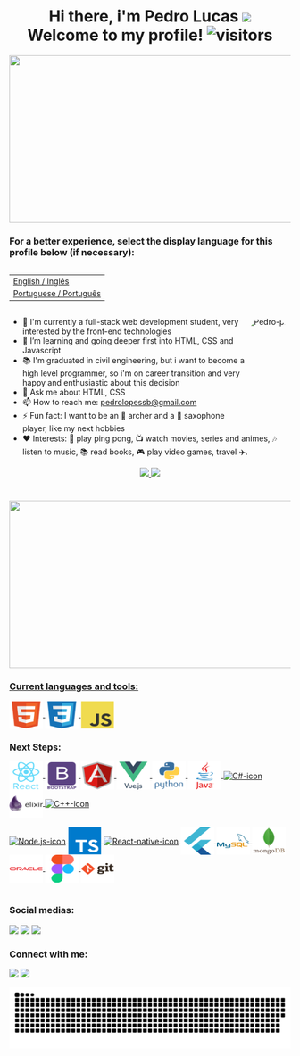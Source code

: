 <h1 align="center">
  Hi there, i'm Pedro Lucas
	<img src="https://raw.githubusercontent.com/iampavangandhi/iampavangandhi/master/gifs/Hi.gif" 
	     width="30px"> 
  <br />
	Welcome to my profile!
	<img src="https://visitor-badge.laobi.icu/badge?page_id=pedrollopesb.pedrollopesb" 
	     alt="visitors">
</h1>

<div>
  <img align="center" width="1500px" height="300px" src="https://i.pinimg.com/originals/f2/f3/2c/f2f32c11128c9780cfd91413755b0091.gif">
</div>

<h3 align="left">For a better experience, select the display language for this profile below (if necessary):</h3>
  <div>
    <table align="left">
      <tr><td><a href="README.md">English / Inglês</a></td></tr>
      <tr><td><a href="readme_pt-br.md">Portuguese / Português</a></td></tr>
    </table> 
  </div>
<br />
<br /> 
<br /> 
  
#

  <img align="right" alt="Pedro-pic" height="200" style="border-radius:50px;" src="https://media1.giphy.com/media/VTtANKl0beDFQRLDTh/giphy.gif?cid=790b761151479f6e86dc4d7cd80eb9984a0ce1fdd500dc52&rid=giphy.gif&ct=g">

- 🔭 I'm currently a full-stack web development student, very interested by the front-end technologies
- 🌱 I’m learning and going deeper first into HTML, CSS and Javascript
- 📚 I'm graduated in civil engineering, but i want to become a high level programmer, so i'm on career transition and very happy and enthusiastic about this decision
- 💬 Ask me about HTML, CSS
- 📫 How to reach me: pedrolopessb@gmail.com
- ⚡ Fun fact: I want to be an 🏹 archer and a 🎷 saxophone player, like my next hobbies
- ❤️ Interests: 🏓 play ping pong, 📺 watch movies, series and animes, 🎶 listen to music, 📚 read books, 🎮 play video games, travel ✈️.

<div align="center">
  <a href="https://github.com/pedrollopesb">
  <img height="160em" src="https://github-readme-stats.vercel.app/api?username=pedrollopesb&show_icons=true&theme=midnight-purple&include_all_commits=true&count_private=true"/>
  <img height="160em" src="https://github-readme-stats.vercel.app/api/top-langs/?username=pedrollopesb&layout=compact&langs_count=7&theme=midnight-purple"/>
</div>

#
	
<div>
  <img align="center" width="1500px" height="300px" src="https://camo.githubusercontent.com/12e5f2b182da4b52850b29bb09e8ba3e92b0ac2c0bd121de7dfcbb291fbbd525/68747470733a2f2f692e70696e696d672e636f6d2f6f726967696e616c732f37372f63612f61332f37376361613332383834643733356434333961646534356261333766656166322e676966">
</div>	
	
<h3 align="left">Current languages and tools:</h3>
  <div>
    <a href="https://developer.mozilla.org/en-US/docs/Web/HTML" target="_blank"> <img align="center" alt="HTML5-icon" height="50" width="60" src="https://github.com/devicons/devicon/blob/master/icons/html5/html5-original.svg"> </a>
    <a href="https://developer.mozilla.org/en-US/docs/Web/CSS" target="_blank"> <img align="center" alt="CSS3-icon" height="50" width="60" src="https://github.com/devicons/devicon/blob/master/icons/css3/css3-original.svg"> </a>
    <a href="https://developer.mozilla.org/en-US/docs/Web/JavaScript" target="_blank"> <img align="center" alt="Javascript-icon" height="50" width="60" src="https://github.com/devicons/devicon/blob/master/icons/javascript/javascript-original.svg"> </a>
  </div>	
	
<h3 align="left">Next Steps:</h3>
  <div>
    <a href="https://reactjs.org/" target="_blank"> <img align="center" alt="React.js-icon" height="50" width="60" src="https://github.com/devicons/devicon/blob/master/icons/react/react-original-wordmark.svg"> </a>
    <a href="https://getbootstrap.com/" target="_blank"> <img align="center" alt="Bootstrap-icon" height="50" width="60" src="https://github.com/devicons/devicon/blob/master/icons/bootstrap/bootstrap-plain-wordmark.svg"> </a>
    <a href="https://angularjs.org/" target="_blank"> <img align="center" alt="Angular.js-icon" height="50" width="60" src="https://github.com/devicons/devicon/blob/master/icons/angularjs/angularjs-original.svg"> </a>  
    <a href="https://vuejs.org/" target="_blank"> <img align="center" alt="Vue.js-icon" height="50" width="60" src="https://github.com/devicons/devicon/blob/master/icons/vuejs/vuejs-original-wordmark.svg"> </a>  
    <a href="https://www.python.org/" target="_blank"> <img align="center" alt="Python-icon" height="50" width="60" src="https://github.com/devicons/devicon/blob/master/icons/python/python-original-wordmark.svg"> </a>  
    <a href="https://www.java.com/" target="_blank"> <img align="center" alt="Java-icon" height="50" width="60" src="https://github.com/devicons/devicon/blob/master/icons/java/java-original-wordmark.svg"> </a>
    <a href="https://developer.mozilla.org/en-US/docs/Web/JavaScript" target="_blank"> <img align="center" alt="C#-icon" height="50" width="60" src="https://cdn.worldvectorlogo.com/logos/c--4.svg"> </a>
    <a href="https://elixir-lang.org/" target="_blank"> <img align="center" alt="Elixir-icon" height="50" width="60" src="https://github.com/devicons/devicon/blob/master/icons/elixir/elixir-original-wordmark.svg"> </a>	  
    <a href="https://developer.mozilla.org/en-US/docs/Web/JavaScript" target="_blank"> <img align="center" alt="C++-icon" height="50" width="60" src="https://cdn.worldvectorlogo.com/logos/c.svg"> </a> 
<br /><br />
    <a href="https://nodejs.org/" target="_blank"> <img align="center" alt="Node.js-icon" height="50" width="60" src="https://cdn.worldvectorlogo.com/logos/nodejs-1.svg"> </a>
    <a href="https://www.typescriptlang.org/" target="_blank"> <img align="center" alt="Typescript-icon" height="50" width="60" src="https://github.com/devicons/devicon/blob/master/icons/typescript/typescript-original.svg"> </a>
    <a href="https://reactnative.dev/" target="_blank"> <img align="center" alt="React-native-icon" height="50" width="60" src="https://cdn.worldvectorlogo.com/logos/react-native-1.svg"> </a>  
    <a href="https://flutter.dev/" target="_blank"> <img align="center" alt="Flutter-icon" height="50" width="60" src="https://github.com/devicons/devicon/blob/master/icons/flutter/flutter-original.svg"> </a>
    <a href="https://www.mysql.com/" target="_blank"> <img align="center" alt="MySQL-icon" height="50" width="60" src="https://github.com/devicons/devicon/blob/master/icons/mysql/mysql-original-wordmark.svg"> </a>
    <a href="https://www.mongodb.com/" target="_blank"> <img align="center" alt="MongoDB-icon" height="50" width="60" src="https://github.com/devicons/devicon/blob/master/icons/mongodb/mongodb-original-wordmark.svg"> </a>
    <a href="https://www.oracle.com/" target="_blank"> <img align="center" alt="Oracle-icon" height="50" width="60" src="https://github.com/devicons/devicon/blob/master/icons/oracle/oracle-original.svg"> </a>   
    <a href="https://www.figma.com/" target="_blank"> <img align="center" alt="Figma-icon" height="50" width="60" src="https://github.com/devicons/devicon/blob/master/icons/figma/figma-original.svg"> </a>  
    <a href="https://git-scm.com/" target="_blank"> <img align="center" alt="Git-icon" height="50" width="60" src="https://github.com/devicons/devicon/blob/master/icons/git/git-original-wordmark.svg"> </a>  	  
  </div>

#
		
<h3 align="left">Social medias:</h3>
  <div>
   <!--
   <a href="https://www.youtube.com/channel/UC6QRsU6s9wy5JGge_xnxSNA" target="_blank"><img src="https://img.shields.io/badge/YouTube-FF0000?style=for-the-badge&logo=youtube&logoColor=white" target="_blank"></a>
 	<a href="https://www.twitch.tv/yfurion" target="_blank"><img src="https://img.shields.io/badge/Twitch-9146FF?style=for-the-badge&logo=twitch&logoColor=white" target="_blank"></a> -->
     <a href="https://instagram.com/pedrollopesb" target="_blank"><img src="https://img.shields.io/badge/-Instagram-%23E4405F?style=for-the-badge&logo=instagram&logoColor=white" target="_blank"></a>
     <a href="https://facebook.com/pedrollopesb" target="_blank"><img src="https://img.shields.io/badge/Facebook-1877F2?style=for-the-badge&logo=facebook&logoColor=white" target="_blank"></a>   
     <a href="https://twitter.com/pedrollopesb" target="_blank"><img src="https://img.shields.io/badge/Twitter-1DA1F2?style=for-the-badge&logo=twitter&logoColor=white" target="_blank"></a>  
  </div>
   
<h3 align="left">Connect with me:</h3>
  <div>
     <a href = "mailto:pedrolopessb@gmail.com"><img src="https://img.shields.io/badge/Gmail-D14836?style=for-the-badge&logo=gmail&logoColor=white" target="_blank"></a>
     <a href="https://www.linkedin.com/in/pedrollopesb" target="_blank"><img src="https://img.shields.io/badge/-LinkedIn-%230077B5?style=for-the-badge&logo=linkedin&logoColor=white" target="_blank"></a>
  </div>

  ![Snake animation](https://github.com/pedrollopesb/pedrollopesb/blob/output/github-contribution-grid-snake.svg)

